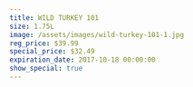 ```yaml
---
title: WILD TURKEY 101
size: 1.75L
image: /assets/images/wild-turkey-101-1.jpg
reg_price: $39.99
special_price: $32.49
expiration_date: 2017-10-18 00:00:00
show_special: true
---
```




